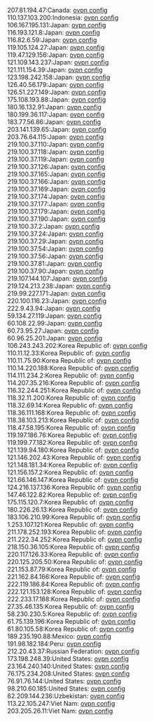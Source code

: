207.81.194.47:Canada: [ovpn config](vpn/207_81_194_47.ovpn)  
110.137.103.200:Indonesia: [ovpn config](vpn/110_137_103_200.ovpn)  
106.167.195.131:Japan: [ovpn config](vpn/106_167_195_131.ovpn)  
116.193.121.8:Japan: [ovpn config](vpn/116_193_121_8.ovpn)  
116.82.6.59:Japan: [ovpn config](vpn/116_82_6_59.ovpn)  
119.105.124.27:Japan: [ovpn config](vpn/119_105_124_27.ovpn)  
119.47.129.156:Japan: [ovpn config](vpn/119_47_129_156.ovpn)  
121.109.143.237:Japan: [ovpn config](vpn/121_109_143_237.ovpn)  
121.111.154.39:Japan: [ovpn config](vpn/121_111_154_39.ovpn)  
123.198.242.158:Japan: [ovpn config](vpn/123_198_242_158.ovpn)  
126.40.56.179:Japan: [ovpn config](vpn/126_40_56_179.ovpn)  
126.51.227.149:Japan: [ovpn config](vpn/126_51_227_149.ovpn)  
175.108.193.88:Japan: [ovpn config](vpn/175_108_193_88.ovpn)  
180.16.132.91:Japan: [ovpn config](vpn/180_16_132_91.ovpn)  
180.199.36.117:Japan: [ovpn config](vpn/180_199_36_117.ovpn)  
183.77.56.86:Japan: [ovpn config](vpn/183_77_56_86.ovpn)  
203.141.139.65:Japan: [ovpn config](vpn/203_141_139_65.ovpn)  
203.76.64.115:Japan: [ovpn config](vpn/203_76_64_115.ovpn)  
219.100.37.110:Japan: [ovpn config](vpn/219_100_37_110.ovpn)  
219.100.37.118:Japan: [ovpn config](vpn/219_100_37_118.ovpn)  
219.100.37.119:Japan: [ovpn config](vpn/219_100_37_119.ovpn)  
219.100.37.126:Japan: [ovpn config](vpn/219_100_37_126.ovpn)  
219.100.37.165:Japan: [ovpn config](vpn/219_100_37_165.ovpn)  
219.100.37.166:Japan: [ovpn config](vpn/219_100_37_166.ovpn)  
219.100.37.169:Japan: [ovpn config](vpn/219_100_37_169.ovpn)  
219.100.37.174:Japan: [ovpn config](vpn/219_100_37_174.ovpn)  
219.100.37.177:Japan: [ovpn config](vpn/219_100_37_177.ovpn)  
219.100.37.179:Japan: [ovpn config](vpn/219_100_37_179.ovpn)  
219.100.37.190:Japan: [ovpn config](vpn/219_100_37_190.ovpn)  
219.100.37.2:Japan: [ovpn config](vpn/219_100_37_2.ovpn)  
219.100.37.24:Japan: [ovpn config](vpn/219_100_37_24.ovpn)  
219.100.37.29:Japan: [ovpn config](vpn/219_100_37_29.ovpn)  
219.100.37.54:Japan: [ovpn config](vpn/219_100_37_54.ovpn)  
219.100.37.56:Japan: [ovpn config](vpn/219_100_37_56.ovpn)  
219.100.37.81:Japan: [ovpn config](vpn/219_100_37_81.ovpn)  
219.100.37.90:Japan: [ovpn config](vpn/219_100_37_90.ovpn)  
219.107.144.107:Japan: [ovpn config](vpn/219_107_144_107.ovpn)  
219.124.213.238:Japan: [ovpn config](vpn/219_124_213_238.ovpn)  
219.99.227.171:Japan: [ovpn config](vpn/219_99_227_171.ovpn)  
220.100.116.23:Japan: [ovpn config](vpn/220_100_116_23.ovpn)  
222.9.43.94:Japan: [ovpn config](vpn/222_9_43_94.ovpn)  
59.134.27.119:Japan: [ovpn config](vpn/59_134_27_119.ovpn)  
60.108.22.99:Japan: [ovpn config](vpn/60_108_22_99.ovpn)  
60.73.95.27:Japan: [ovpn config](vpn/60_73_95_27.ovpn)  
60.96.25.201:Japan: [ovpn config](vpn/60_96_25_201.ovpn)  
106.243.243.202:Korea Republic of: [ovpn config](vpn/106_243_243_202.ovpn)  
110.11.12.33:Korea Republic of: [ovpn config](vpn/110_11_12_33.ovpn)  
110.11.75.90:Korea Republic of: [ovpn config](vpn/110_11_75_90.ovpn)  
110.14.220.188:Korea Republic of: [ovpn config](vpn/110_14_220_188.ovpn)  
114.111.234.2:Korea Republic of: [ovpn config](vpn/114_111_234_2.ovpn)  
114.207.35.216:Korea Republic of: [ovpn config](vpn/114_207_35_216.ovpn)  
116.32.244.251:Korea Republic of: [ovpn config](vpn/116_32_244_251.ovpn)  
118.32.11.200:Korea Republic of: [ovpn config](vpn/118_32_11_200.ovpn)  
118.32.69.14:Korea Republic of: [ovpn config](vpn/118_32_69_14.ovpn)  
118.36.111.168:Korea Republic of: [ovpn config](vpn/118_36_111_168.ovpn)  
118.38.103.213:Korea Republic of: [ovpn config](vpn/118_38_103_213.ovpn)  
118.47.58.195:Korea Republic of: [ovpn config](vpn/118_47_58_195.ovpn)  
119.197.186.76:Korea Republic of: [ovpn config](vpn/119_197_186_76.ovpn)  
119.199.77.182:Korea Republic of: [ovpn config](vpn/119_199_77_182.ovpn)  
121.139.94.180:Korea Republic of: [ovpn config](vpn/121_139_94_180.ovpn)  
121.146.202.43:Korea Republic of: [ovpn config](vpn/121_146_202_43.ovpn)  
121.148.181.34:Korea Republic of: [ovpn config](vpn/121_148_181_34.ovpn)  
121.156.157.2:Korea Republic of: [ovpn config](vpn/121_156_157_2.ovpn)  
121.66.146.147:Korea Republic of: [ovpn config](vpn/121_66_146_147.ovpn)  
124.216.137.136:Korea Republic of: [ovpn config](vpn/124_216_137_136.ovpn)  
147.46.122.82:Korea Republic of: [ovpn config](vpn/147_46_122_82.ovpn)  
175.115.120.7:Korea Republic of: [ovpn config](vpn/175_115_120_7.ovpn)  
180.226.26.13:Korea Republic of: [ovpn config](vpn/180_226_26_13.ovpn)  
183.106.210.99:Korea Republic of: [ovpn config](vpn/183_106_210_99.ovpn)  
1.253.107.121:Korea Republic of: [ovpn config](vpn/1_253_107_121.ovpn)  
211.178.252.193:Korea Republic of: [ovpn config](vpn/211_178_252_193.ovpn)  
211.222.34.252:Korea Republic of: [ovpn config](vpn/211_222_34_252.ovpn)  
218.150.36.105:Korea Republic of: [ovpn config](vpn/218_150_36_105.ovpn)  
220.117.126.33:Korea Republic of: [ovpn config](vpn/220_117_126_33.ovpn)  
220.125.205.50:Korea Republic of: [ovpn config](vpn/220_125_205_50.ovpn)  
221.153.87.79:Korea Republic of: [ovpn config](vpn/221_153_87_79.ovpn)  
221.162.84.166:Korea Republic of: [ovpn config](vpn/221_162_84_166.ovpn)  
222.119.186.84:Korea Republic of: [ovpn config](vpn/222_119_186_84.ovpn)  
222.121.153.128:Korea Republic of: [ovpn config](vpn/222_121_153_128.ovpn)  
222.233.17.188:Korea Republic of: [ovpn config](vpn/222_233_17_188.ovpn)  
27.35.46.135:Korea Republic of: [ovpn config](vpn/27_35_46_135.ovpn)  
58.230.230.5:Korea Republic of: [ovpn config](vpn/58_230_230_5.ovpn)  
61.75.139.196:Korea Republic of: [ovpn config](vpn/61_75_139_196.ovpn)  
61.80.105.58:Korea Republic of: [ovpn config](vpn/61_80_105_58.ovpn)  
189.235.190.88:Mexico: [ovpn config](vpn/189_235_190_88.ovpn)  
191.98.182.184:Peru: [ovpn config](vpn/191_98_182_184.ovpn)  
212.20.43.37:Russian Federation: [ovpn config](vpn/212_20_43_37.ovpn)  
173.198.248.39:United States: [ovpn config](vpn/173_198_248_39.ovpn)  
23.164.240.140:United States: [ovpn config](vpn/23_164_240_140.ovpn)  
76.175.234.208:United States: [ovpn config](vpn/76_175_234_208.ovpn)  
76.91.76.144:United States: [ovpn config](vpn/76_91_76_144.ovpn)  
98.210.60.185:United States: [ovpn config](vpn/98_210_60_185.ovpn)  
62.209.144.236:Uzbekistan: [ovpn config](vpn/62_209_144_236.ovpn)  
113.22.105.247:Viet Nam: [ovpn config](vpn/113_22_105_247.ovpn)  
203.205.26.11:Viet Nam: [ovpn config](vpn/203_205_26_11.ovpn)  
